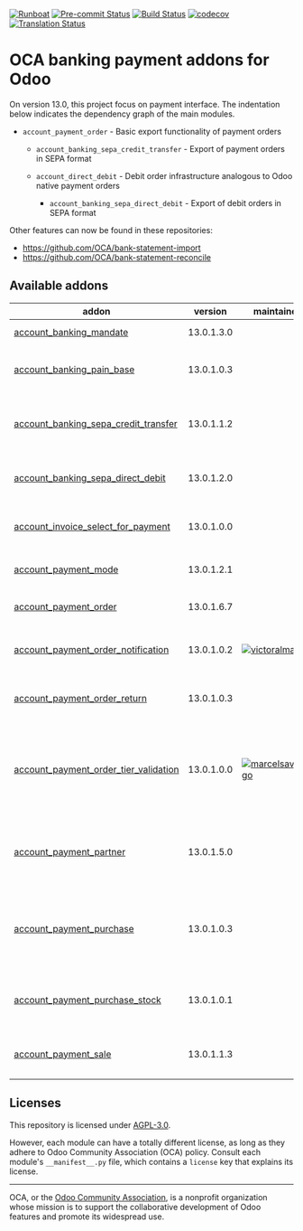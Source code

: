 
[![Runboat](https://img.shields.io/badge/runboat-Try%20me-875A7B.png)](https://runboat.odoo-community.org/builds?repo=OCA/bank-payment&target_branch=13.0)
[![Pre-commit Status](https://github.com/OCA/bank-payment/actions/workflows/pre-commit.yml/badge.svg?branch=13.0)](https://github.com/OCA/bank-payment/actions/workflows/pre-commit.yml?query=branch%3A13.0)
[![Build Status](https://github.com/OCA/bank-payment/actions/workflows/test.yml/badge.svg?branch=13.0)](https://github.com/OCA/bank-payment/actions/workflows/test.yml?query=branch%3A13.0)
[![codecov](https://codecov.io/gh/OCA/bank-payment/branch/13.0/graph/badge.svg)](https://codecov.io/gh/OCA/bank-payment)
[![Translation Status](https://translation.odoo-community.org/widgets/bank-payment-13-0/-/svg-badge.svg)](https://translation.odoo-community.org/engage/bank-payment-13-0/?utm_source=widget)

<!-- /!\ do not modify above this line -->

# OCA banking payment addons for Odoo

On version 13.0, this project focus on payment interface.
The indentation below indicates the dependency graph of the main modules.

-  `account_payment_order` - Basic export functionality of payment orders

    - `account_banking_sepa_credit_transfer` - Export of payment orders in SEPA format

    - `account_direct_debit` - Debit order infrastructure analogous to Odoo native payment orders

        - `account_banking_sepa_direct_debit` - Export of debit orders in SEPA format

Other features can now be found in these repositories:

 * https://github.com/OCA/bank-statement-import
 * https://github.com/OCA/bank-statement-reconcile

<!-- /!\ do not modify below this line -->

<!-- prettier-ignore-start -->

[//]: # (addons)

Available addons
----------------
addon | version | maintainers | summary
--- | --- | --- | ---
[account_banking_mandate](account_banking_mandate/) | 13.0.1.3.0 |  | Banking mandates
[account_banking_pain_base](account_banking_pain_base/) | 13.0.1.0.3 |  | Base module for PAIN file generation
[account_banking_sepa_credit_transfer](account_banking_sepa_credit_transfer/) | 13.0.1.1.2 |  | Create SEPA XML files for Credit Transfers
[account_banking_sepa_direct_debit](account_banking_sepa_direct_debit/) | 13.0.1.2.0 |  | Create SEPA files for Direct Debit
[account_invoice_select_for_payment](account_invoice_select_for_payment/) | 13.0.1.0.0 |  | Account Invoice Select for Payment
[account_payment_mode](account_payment_mode/) | 13.0.1.2.1 |  | Account Payment Mode
[account_payment_order](account_payment_order/) | 13.0.1.6.7 |  | Account Payment Order
[account_payment_order_notification](account_payment_order_notification/) | 13.0.1.0.2 | [![victoralmau](https://github.com/victoralmau.png?size=30px)](https://github.com/victoralmau) | Account Payment Order Notification
[account_payment_order_return](account_payment_order_return/) | 13.0.1.0.3 |  | Account Payment Order Return
[account_payment_order_tier_validation](account_payment_order_tier_validation/) | 13.0.1.0.0 | [![marcelsavegnago](https://github.com/marcelsavegnago.png?size=30px)](https://github.com/marcelsavegnago) | Extends the functionality of Payment Orders to support a tier validation process.
[account_payment_partner](account_payment_partner/) | 13.0.1.5.0 |  | Adds payment mode on partners and invoices
[account_payment_purchase](account_payment_purchase/) | 13.0.1.0.3 |  | Adds Bank Account and Payment Mode on Purchase Orders
[account_payment_purchase_stock](account_payment_purchase_stock/) | 13.0.1.0.1 |  | Integrate Account Payment Purchase with Stock
[account_payment_sale](account_payment_sale/) | 13.0.1.1.3 |  | Adds payment mode on sale orders

[//]: # (end addons)

<!-- prettier-ignore-end -->

## Licenses

This repository is licensed under [AGPL-3.0](LICENSE).

However, each module can have a totally different license, as long as they adhere to Odoo Community Association (OCA)
policy. Consult each module's `__manifest__.py` file, which contains a `license` key
that explains its license.

----
OCA, or the [Odoo Community Association](http://odoo-community.org/), is a nonprofit
organization whose mission is to support the collaborative development of Odoo features
and promote its widespread use.
